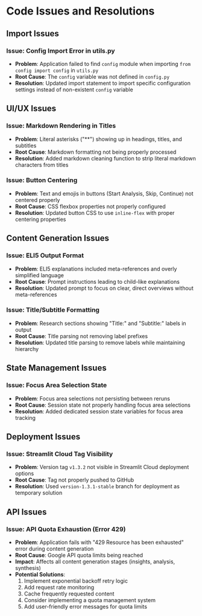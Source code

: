 # Code Issues and Resolutions

## Import Issues
### Issue: Config Import Error in utils.py
- **Problem**: Application failed to find `config` module when importing `from config import config` in `utils.py`
- **Root Cause**: The `config` variable was not defined in `config.py`
- **Resolution**: Updated import statement to import specific configuration settings instead of non-existent `config` variable

## UI/UX Issues
### Issue: Markdown Rendering in Titles
- **Problem**: Literal asterisks ("**") showing up in headings, titles, and subtitles
- **Root Cause**: Markdown formatting not being properly processed
- **Resolution**: Added markdown cleaning function to strip literal markdown characters from titles

### Issue: Button Centering
- **Problem**: Text and emojis in buttons (Start Analysis, Skip, Continue) not centered properly
- **Root Cause**: CSS flexbox properties not properly configured
- **Resolution**: Updated button CSS to use `inline-flex` with proper centering properties

## Content Generation Issues
### Issue: ELI5 Output Format
- **Problem**: ELI5 explanations included meta-references and overly simplified language
- **Root Cause**: Prompt instructions leading to child-like explanations
- **Resolution**: Updated prompt to focus on clear, direct overviews without meta-references

### Issue: Title/Subtitle Formatting
- **Problem**: Research sections showing "Title:" and "Subtitle:" labels in output
- **Root Cause**: Title parsing not removing label prefixes
- **Resolution**: Updated title parsing to remove labels while maintaining hierarchy

## State Management Issues
### Issue: Focus Area Selection State
- **Problem**: Focus area selections not persisting between reruns
- **Root Cause**: Session state not properly handling focus area selections
- **Resolution**: Added dedicated session state variables for focus area tracking

## Deployment Issues
### Issue: Streamlit Cloud Tag Visibility
- **Problem**: Version tag `v1.3.2` not visible in Streamlit Cloud deployment options
- **Root Cause**: Tag not properly pushed to GitHub
- **Resolution**: Used `version-1.3.1-stable` branch for deployment as temporary solution 

## API Issues
### Issue: API Quota Exhaustion (Error 429)
- **Problem**: Application fails with "429 Resource has been exhausted" error during content generation
- **Root Cause**: Google API quota limits being reached
- **Impact**: Affects all content generation stages (insights, analysis, synthesis)
- **Potential Solutions**:
  1. Implement exponential backoff retry logic
  2. Add request rate monitoring
  3. Cache frequently requested content
  4. Consider implementing a quota management system
  5. Add user-friendly error messages for quota limits 